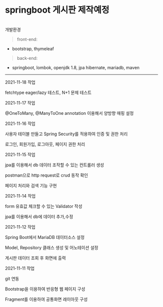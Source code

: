 # springboot 게시판 제작예정
<br>
개발환경

> front-end:

- bootstrap, thymeleaf

>back-end:
- springboot, lombok, openjdk 1.8, jpa hibernate, mariadb, maven


------------

2021-11-18 작업

fetchtype eager/lazy 테스트, N+1 문제 테스트

2021-11-17 작업

@OneToMany, @ManyToOne annotation 이용해서 양방향 매핑 설정

2021-11-16 작업

사용자 테이블 만들고 Spring Security를 적용하여 인증 및 권한 처리

로그인, 회원가입, 로그아웃, 페이지 권한 처리

2021-11-15 작업

jpa를 이용해서 db 데이터 조작할 수 있는 컨트롤러 생성

postman으로 http request로 crud 동작 확인

페이지 처리와 검색 기능 구현

2021-11-14 작업

form 유효값 체크할 수 있는 Validator 작성

jpa를 이용해서 db에 데이터 추가,수정


2021-11-12 작업

Spring Boot에서 MariaDB 데이터소스 설정

Model, Repository 클래스 생성 및 어노테이션 설정

게시판 데이터 조회 후 화면에 출력


2021-11-11 작업

git 연동

Bootstrap을 이용하여 반응형 웹 페이지 구성

Fragment를 이용하여 공통화면 레이아웃 구성

